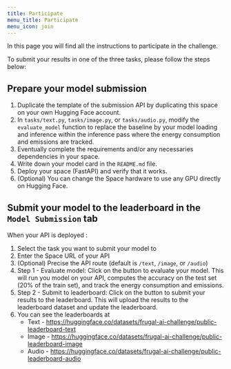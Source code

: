 ```yaml
---
title: Participate
menu_title: Participate
menu_icon: join
---
```


In this page you will find all the instructions to participate in the challenge.

To submit your results in one of the three tasks, please follow the steps below:
                        
## Prepare your model submission
1. Duplicate the template of the submission API by duplicating this space on your own Hugging Face account.
2. In ``tasks/text.py``, ``tasks/image.py``, or ``tasks/audio.py``, modify the ``evaluate_model`` function to replace the baseline by your model loading and inference within the inference pass where the energy consumption and emissions are tracked.
3. Eventually complete the requirements and/or any necessaries dependencies in your space.
4. Write down your model card in the ``README.md`` file.
5. Deploy your space (FastAPI) and verify that it works.
6. (Optional) You can change the Space hardware to use any GPU directly on Hugging Face.
                        
## Submit your model to the leaderboard in the ``Model Submission`` tab
When your API is deployed : 
1. Select the task you want to submit your model to
2. Enter the Space URL of your API
3. (Optional) Precise the API route (default is ``/text``, ``/image``, or ``/audio``)
4. Step 1 - Evaluate model: Click on the button to evaluate your model. This will run you model on your API, computes the accuracy on the test set (20% of the train set), and track the energy consumption and emissions.
5. Step 2 - Submit to leaderboard: Click on the button to submit your results to the leaderboard. This will upload the results to the leaderboard dataset and update the leaderboard.
6. You can see the leaderboards at 
    - Text - https://huggingface.co/datasets/frugal-ai-challenge/public-leaderboard-text
    - Image - https://huggingface.co/datasets/frugal-ai-challenge/public-leaderboard-image
    - Audio - https://huggingface.co/datasets/frugal-ai-challenge/public-leaderboard-audio